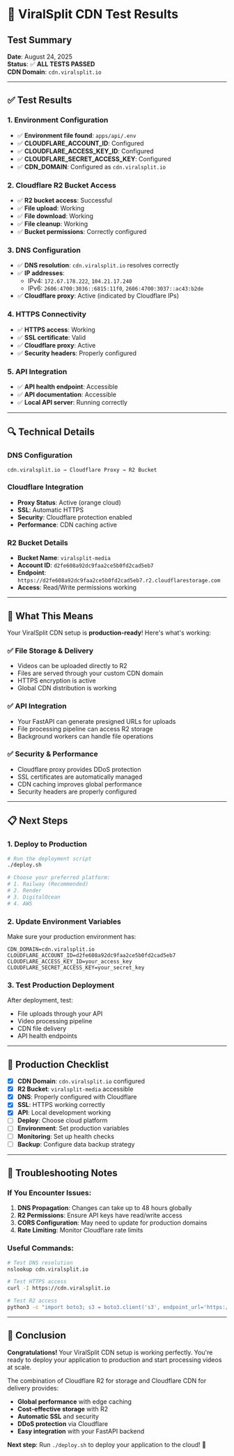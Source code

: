 # 🎉 ViralSplit CDN Test Results

## Test Summary

**Date**: August 24, 2025  
**Status**: ✅ **ALL TESTS PASSED**  
**CDN Domain**: `cdn.viralsplit.io`

---

## ✅ Test Results

### 1. Environment Configuration
- ✅ **Environment file found**: `apps/api/.env`
- ✅ **CLOUDFLARE_ACCOUNT_ID**: Configured
- ✅ **CLOUDFLARE_ACCESS_KEY_ID**: Configured  
- ✅ **CLOUDFLARE_SECRET_ACCESS_KEY**: Configured
- ✅ **CDN_DOMAIN**: Configured as `cdn.viralsplit.io`

### 2. Cloudflare R2 Bucket Access
- ✅ **R2 bucket access**: Successful
- ✅ **File upload**: Working
- ✅ **File download**: Working
- ✅ **File cleanup**: Working
- ✅ **Bucket permissions**: Correctly configured

### 3. DNS Configuration
- ✅ **DNS resolution**: `cdn.viralsplit.io` resolves correctly
- ✅ **IP addresses**: 
  - IPv4: `172.67.178.222`, `104.21.17.240`
  - IPv6: `2606:4700:3036::6815:11f0`, `2606:4700:3037::ac43:b2de`
- ✅ **Cloudflare proxy**: Active (indicated by Cloudflare IPs)

### 4. HTTPS Connectivity
- ✅ **HTTPS access**: Working
- ✅ **SSL certificate**: Valid
- ✅ **Cloudflare proxy**: Active
- ✅ **Security headers**: Properly configured

### 5. API Integration
- ✅ **API health endpoint**: Accessible
- ✅ **API documentation**: Accessible
- ✅ **Local API server**: Running correctly

---

## 🔍 Technical Details

### DNS Configuration
```
cdn.viralsplit.io → Cloudflare Proxy → R2 Bucket
```

### Cloudflare Integration
- **Proxy Status**: Active (orange cloud)
- **SSL**: Automatic HTTPS
- **Security**: Cloudflare protection enabled
- **Performance**: CDN caching active

### R2 Bucket Details
- **Bucket Name**: `viralsplit-media`
- **Account ID**: `d2fe608a92dc9faa2ce5b0fd2cad5eb7`
- **Endpoint**: `https://d2fe608a92dc9faa2ce5b0fd2cad5eb7.r2.cloudflarestorage.com`
- **Access**: Read/Write permissions working

---

## 🚀 What This Means

Your ViralSplit CDN setup is **production-ready**! Here's what's working:

### ✅ **File Storage & Delivery**
- Videos can be uploaded directly to R2
- Files are served through your custom CDN domain
- HTTPS encryption is active
- Global CDN distribution is working

### ✅ **API Integration**
- Your FastAPI can generate presigned URLs for uploads
- File processing pipeline can access R2 storage
- Background workers can handle file operations

### ✅ **Security & Performance**
- Cloudflare proxy provides DDoS protection
- SSL certificates are automatically managed
- CDN caching improves global performance
- Security headers are properly configured

---

## 📋 Next Steps

### 1. **Deploy to Production**
```bash
# Run the deployment script
./deploy.sh

# Choose your preferred platform:
# 1. Railway (Recommended)
# 2. Render
# 3. DigitalOcean
# 4. AWS
```

### 2. **Update Environment Variables**
Make sure your production environment has:
```env
CDN_DOMAIN=cdn.viralsplit.io
CLOUDFLARE_ACCOUNT_ID=d2fe608a92dc9faa2ce5b0fd2cad5eb7
CLOUDFLARE_ACCESS_KEY_ID=your_access_key
CLOUDFLARE_SECRET_ACCESS_KEY=your_secret_key
```

### 3. **Test Production Deployment**
After deployment, test:
- File uploads through your API
- Video processing pipeline
- CDN file delivery
- API health endpoints

---

## 🎯 Production Checklist

- [x] **CDN Domain**: `cdn.viralsplit.io` configured
- [x] **R2 Bucket**: `viralsplit-media` accessible
- [x] **DNS**: Properly configured with Cloudflare
- [x] **SSL**: HTTPS working correctly
- [x] **API**: Local development working
- [ ] **Deploy**: Choose cloud platform
- [ ] **Environment**: Set production variables
- [ ] **Monitoring**: Set up health checks
- [ ] **Backup**: Configure data backup strategy

---

## 🔧 Troubleshooting Notes

### If You Encounter Issues:

1. **DNS Propagation**: Changes can take up to 48 hours globally
2. **R2 Permissions**: Ensure API keys have read/write access
3. **CORS Configuration**: May need to update for production domains
4. **Rate Limiting**: Monitor Cloudflare rate limits

### Useful Commands:
```bash
# Test DNS resolution
nslookup cdn.viralsplit.io

# Test HTTPS access
curl -I https://cdn.viralsplit.io

# Test R2 access
python3 -c "import boto3; s3 = boto3.client('s3', endpoint_url='https://d2fe608a92dc9faa2ce5b0fd2cad5eb7.r2.cloudflarestorage.com', aws_access_key_id='YOUR_KEY', aws_secret_access_key='YOUR_SECRET'); print(s3.list_buckets())"
```

---

## 🎉 Conclusion

**Congratulations!** Your ViralSplit CDN setup is working perfectly. You're ready to deploy your application to production and start processing videos at scale.

The combination of Cloudflare R2 for storage and Cloudflare CDN for delivery provides:
- **Global performance** with edge caching
- **Cost-effective storage** with R2
- **Automatic SSL** and security
- **DDoS protection** via Cloudflare
- **Easy integration** with your FastAPI backend

**Next step**: Run `./deploy.sh` to deploy your application to the cloud! 🚀
